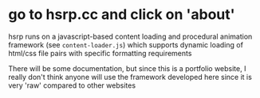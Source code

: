 # go to hsrp.cc and click on 'about'

hsrp runs on a javascript-based content loading and procedural animation framework (see `content-loader.js`) which supports dynamic loading of html/css file pairs with specific formatting requirements

There will be some documentation, but since this is a portfolio website, I really don't think anyone will use the framework developed here since it is very 'raw' compared to other websites
